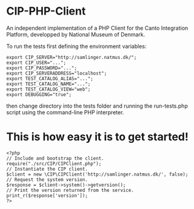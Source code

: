 CIP-PHP-Client
==============

An independent implementation of a PHP Client for the Canto Integration Platform, developped by National Museum of Denmark.

To run the tests first defining the environment variables:

	export CIP_SERVER="http://samlinger.natmus.dk/";
	export CIP_USER="...";
	export CIP_PASSWORD="...";
	export CIP_SERVERADDRESS="localhost";
	export TEST_CATALOG_ALIAS="...";
	export TEST_CATALOG_NAME="...";
	export TEST_CATALOG_VIEW="web";
	export DEBUGGING="true";

then change directory into the tests folder and running the run-tests.php script using the command-line PHP interpreter.

This is how easy it is to get started!
==============

	<?php
	// Include and bootstrap the client.
	require("./src/CIP/CIPClient.php");
	// Instantiate the CIP client.
	$client = new \CIP\CIPClient('http://samlinger.natmus.dk/', false);
	// Request the system version.
	$response = $client->system()->getversion();
	// Print the version returned from the service.
	print_r($response['version']);
	?>
